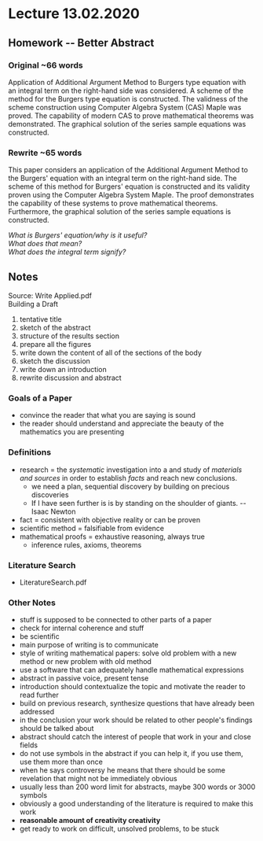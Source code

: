# Lecture 13.02.2020

## Homework -- Better Abstract

### Original ~66 words

Application of Additional Argument Method to Burgers type equation with an 
integral term on the right-hand side was considered. A scheme of the method 
for the Burgers type equation is constructed. The validness of the scheme 
construction using Computer Algebra System (CAS) Maple was proved. The 
capability of modern CAS to prove mathematical theorems was demonstrated. The 
graphical solution of the series sample equations was constructed.

### Rewrite ~65 words

This paper considers an application of the Additional Argument Method to the
Burgers' equation with an integral term on the right-hand side. The scheme of 
this method for Burgers' equation is constructed and its validity proven using 
the Computer Algebra System Maple. The proof demonstrates the capability of 
these systems to prove mathematical theorems. Furthermore, the graphical 
solution of the series sample equations is constructed. 

_What is Burgers' equation/why is it useful?_             
_What does that mean?_         
_What does the integral term signify?_

## Notes

Source: Write Applied.pdf         
Building a Draft

1. tentative title
2. sketch of the abstract
3. structure of the results section
4. prepare all the figures
5. write down the content of all of the sections of the body
6. sketch the discussion
7. write down an introduction
8. rewrite discussion and abstract

### Goals of a Paper

- convince the reader that what you are saying is sound
- the reader should understand and appreciate the beauty of the mathematics you
are presenting

### Definitions

- research = the _systematic_ investigation into a and study of _materials and
sources_ in order to establish _facts_ and reach new conclusions.
    - we need a plan, sequential discovery by building on precious discoveries
    - If I have seen further is is by standing on the shoulder of
    giants. --Isaac Newton
- fact = consistent with objective reality or can be proven
- scientific method = falsifiable from evidence
- mathematical proofs = exhaustive reasoning, always true
    - inference rules, axioms, theorems

### Literature Search

- LiteratureSearch.pdf

### Other Notes

- stuff is supposed to be connected to other parts of a paper
- check for internal coherence and stuff
- be scientific 
- main purpose of writing is to communicate
- style of writing mathematical papers: solve old problem with a new method or
new problem with old method
- use a software that can adequately handle mathematical expressions
- abstract in passive voice, present tense
- introduction should contextualize the topic and motivate the reader to read
further
- build on previous research, synthesize questions that have already been
addressed
- in the conclusion your work should be related to other people's findings
should be talked about
- abstract should catch the interest of people that work in your and close
fields
- do not use symbols in the abstract if you can help it, if you use them, use
them more than once
- when he says controversy he means that there should be some revelation
that might not be immediately obvious
- usually less than 200 word limit for abstracts, maybe 300 words or 3000
symbols
- obviously a good understanding of the literature is required to make this
work
- __reasonable amount of creativity creativity__
- get ready to work on difficult, unsolved problems, to be stuck
